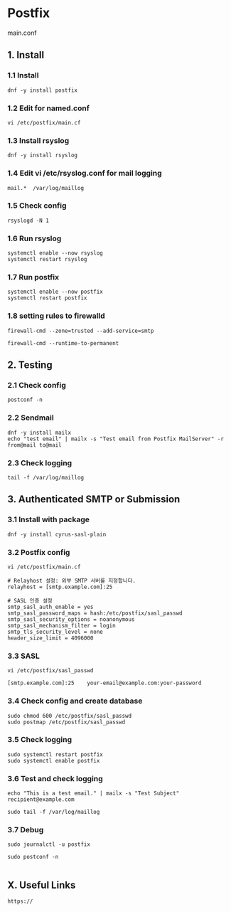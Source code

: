# Postfix
main.conf

## 1. Install

### 1.1 Install

    dnf -y install postfix
            
### 1.2 Edit for named.conf

    vi /etc/postfix/main.cf

### 1.3 Install rsyslog
     
    dnf -y install rsyslog
    
### 1.4 Edit vi /etc/rsyslog.conf for mail logging

    mail.*  /var/log/maillog

### 1.5 Check config
     
    rsyslogd -N 1

### 1.6 Run rsyslog
     
    systemctl enable --now rsyslog
    systemctl restart rsyslog

### 1.7 Run postfix
     
    systemctl enable --now postfix
    systemctl restart postfix
    
### 1.8 setting rules to firewalld

    firewall-cmd --zone=trusted --add-service=smtp
    
    firewall-cmd --runtime-to-permanent

## 2. Testing

### 2.1 Check config
    
    postconf -n

### 2.2 Sendmail

    dnf -y install mailx
    echo "test email" | mailx -s "Test email from Postfix MailServer" -r from@mail to@mail

### 2.3 Check logging

    tail -f /var/log/maillog

</hr>

## 3. Authenticated SMTP or Submission

### 3.1 Install with package
    
    dnf -y install cyrus-sasl-plain

### 3.2 Postfix config

```
vi /etc/postfix/main.cf

# Relayhost 설정: 외부 SMTP 서버를 지정합니다.
relayhost = [smtp.example.com]:25

# SASL 인증 설정
smtp_sasl_auth_enable = yes
smtp_sasl_password_maps = hash:/etc/postfix/sasl_passwd
smtp_sasl_security_options = noanonymous
smtp_sasl_mechanism_filter = login
smtp_tls_security_level = none
header_size_limit = 4096000
```

### 3.3 SASL

```
vi /etc/postfix/sasl_passwd

[smtp.example.com]:25    your-email@example.com:your-password
```


### 3.4 Check config and create database

```
sudo chmod 600 /etc/postfix/sasl_passwd
sudo postmap /etc/postfix/sasl_passwd

```

### 3.5 Check logging

```
sudo systemctl restart postfix
sudo systemctl enable postfix

```

### 3.6 Test and check logging

```
echo "This is a test email." | mailx -s "Test Subject" recipient@example.com

sudo tail -f /var/log/maillog

```

### 3.7 Debug

```
sudo journalctl -u postfix

sudo postconf -n


```

## X. Useful Links

    https://
    

